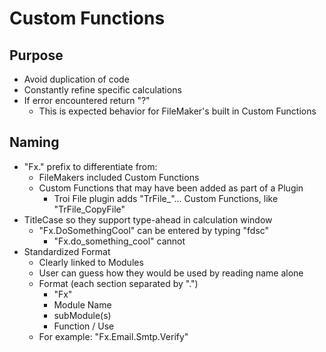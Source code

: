 # Custom Functions

## Purpose

- Avoid duplication of code
- Constantly refine specific calculations
- If error encountered return "?"
  - This is expected behavior for FileMaker's built in Custom Functions 

## Naming

- "Fx." prefix to differentiate from:
  - FileMakers included Custom Functions
  - Custom Functions that may have been added as part of a Plugin
    - Troi File plugin adds "TrFile_"... Custom Functions, like "TrFile_CopyFile"
- TitleCase so they support type-ahead in calculation window
  - "Fx.DoSomethingCool" can be entered by typing "fdsc"
    - "Fx.do_something_cool" cannot
- Standardized Format
  - Clearly linked to Modules
  - User can guess how they would be used by reading name alone
  - Format (each section separated by ".")
    - "Fx"
    - Module Name
    - subModule(s)
    - Function / Use
  - For example: "Fx.Email.Smtp.Verify"
